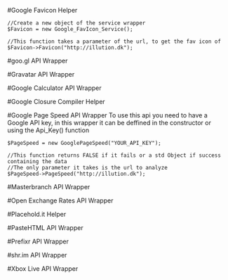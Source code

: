 #Google Favicon Helper
```
//Create a new object of the service wrapper
$Favicon = new Google_FavIcon_Service();

//This function takes a parameter of the url, to get the fav icon of
$Favicon->Favicon("http://illution.dk");
```

#goo.gl API Wrapper

#Gravatar API Wrapper

#Google Calculator API Wrapper

#Google Closure Compiler Helper

#Google Page Speed API Wrapper
To use this api you need to have a Google API key,
in this wrapper it can be deffined in the constructor or
using the Api_Key() function
```
$PageSpeed = new GooglePageSpeed("YOUR_API_KEY");

//This function returns FALSE if it fails or a std Object if success containing the data
//The only parameter it takes is the url to analyze
$PageSpeed->PageSpeed("http://illution.dk");

```

#Masterbranch API Wrapper

#Open Exchange Rates API Wrapper

#Placehold.it Helper

#PasteHTML API Wrapper

#Prefixr API Wrapper

#shr.im API Wrapper

#Xbox Live API Wrapper
